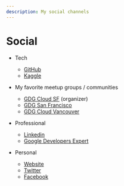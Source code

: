 ```yaml
---
description: My social channels
---
```


# Social

* Tech
  * [GitHub](https://github.com/VikramTiwari)
  * [Kaggle](https://kaggle.com/vikramtiwari)



* My favorite meetup groups / communities
  * [GDG Cloud SF](https://www.meetup.com/GDGCloudSF/) \(organizer\)
  * [GDG San Francisco](https://www.meetup.com/google-developer-group-san-francisco)
  * [GDG Cloud Vancouver](https://www.meetup.com/gdgcloudvancouver/)



* Professional
  * [Linkedin](https://www.linkedin.com/in/vikramtiwari/)
  * [Google Developers Expert](https://developers.google.com/experts/people/vikram-tiwari)



* Personal
  * [Website](http://vikramtiwari.com/)
  * [Twitter](https://twitter.com/Vikram_Tiwari)
  * [Facebook](https://www.facebook.com/iVikramTiwari)


